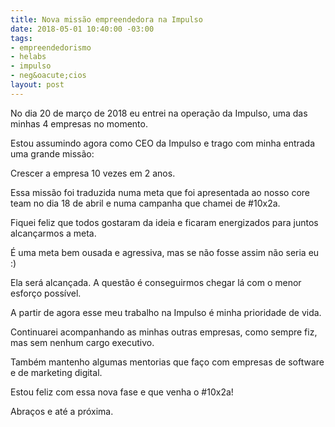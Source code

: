 ```yaml
---
title: Nova missão empreendedora na Impulso
date: 2018-05-01 10:40:00 -03:00
tags:
- empreendedorismo
- helabs
- impulso
- neg&oacute;cios
layout: post
---
```


No dia 20 de março de 2018 eu entrei na operação da Impulso, uma das minhas 4 empresas no momento.

Estou assumindo agora como CEO da Impulso e trago com minha entrada uma grande missão:

Crescer a empresa 10 vezes em 2 anos.

Essa missão foi traduzida numa meta que foi apresentada ao nosso core team no dia 18 de abril e numa campanha que chamei de #10x2a.

Fiquei feliz que todos gostaram da ideia e ficaram energizados para juntos alcançarmos a meta.

É uma meta bem ousada e agressiva, mas se não fosse assim não seria eu :)

Ela será alcançada. A questão é conseguirmos chegar lá com o menor esforço possível.

A partir de agora esse meu trabalho na Impulso é minha prioridade de vida. 

Continuarei acompanhando as minhas outras empresas, como sempre fiz, mas sem nenhum cargo executivo.

Também mantenho algumas mentorias que faço com empresas de software e de marketing digital.

Estou feliz com essa nova fase e que venha o #10x2a!

Abraços e até a próxima.